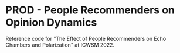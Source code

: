 # PROD - People Recommenders on Opinion Dynamics

Reference code for "The Effect of People Recommenders on Echo Chambers and Polarization" at ICWSM 2022.

